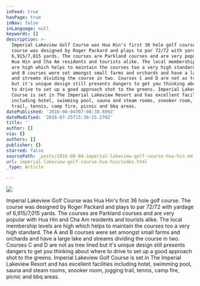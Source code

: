 ```yaml
---
inFeed: true
hasPage: true
inNav: false
inLanguage: null
keywords: []
description: >-
  Imperial Lakeview Golf Course was Hua Hin's first 36 hole golf course. The
  course was designed by Roger Packard and plays to par 72/72 with yardage of
  6,915/7,015 yards. The courses are Parkland courses and are very popular with
  Hua Hin and Cha Am residents and tourists alike. The local membership levels
  are high which helps to maintain the courses too a very high standard. The A
  and B courses were set amongst small farms and orchards and have a large lake
  and streams dividing the course in two. Courses C and D are not as tree lined
  but it's unique design still presents dangers to get you thinking about where
  to drive to set up a good approach shot to the greens. Imperial Lakeview Golf
  Course is set in The Imperial Lakeview Resort and has excellent facilities
  including hotel, swimming pool, sauna and steam rooms, snooker room, jogging
  trail, tennis, camp fire, picnic and bbq areas.
datePublished: '2016-08-04T07:08:38.609Z'
dateModified: '2016-07-25T15:36:15.270Z'
title: ''
author: []
via: {}
authors: []
publisher: {}
starred: false
sourcePath: _posts/2016-08-04-imperial-lakeview-golf-course-hua-hin.md
url: imperial-lakeview-golf-course-hua-hin/index.html
_type: Article

---
```

![](https://the-grid-user-content.s3-us-west-2.amazonaws.com/a6e45a26-42ad-4d24-9274-d9253c4a8afa.jpg)

Imperial Lakeview Golf Course was Hua Hin's first 36 hole golf course. The course was designed by Roger Packard and plays to par 72/72 with yardage of 6,915/7,015 yards. The courses are Parkland courses and are very popular with Hua Hin and Cha Am residents and tourists alike. The local membership levels are high which helps to maintain the courses too a very high standard. The A and B courses were set amongst small farms and orchards and have a large lake and streams dividing the course in two. Courses C and D are not as tree lined but it's unique design still presents dangers to get you thinking about where to drive to set up a good approach shot to the greens. Imperial Lakeview Golf Course is set in The Imperial Lakeview Resort and has excellent facilities including hotel, swimming pool, sauna and steam rooms, snooker room, jogging trail, tennis, camp fire, picnic and bbq areas.